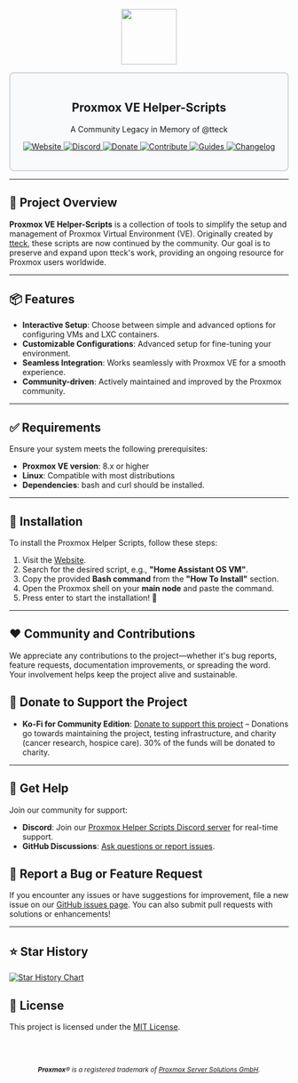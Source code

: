 <div align="center">
  <p align="center">
    <a href="#">
      <img src="https://raw.githubusercontent.com/tjcomserv/ProxmoxVE_HS/main/misc/images/logo.png" height="100px" />
    </a>
  </p>
</div>

<div style="border: 2px solid #d1d5db; padding: 20px; border-radius: 8px; background-color: #f9fafb;">
  <h2 align="center">Proxmox VE Helper-Scripts</h2>
  <p align="center">A Community Legacy in Memory of @tteck</p>
  <p align="center">
    <a href="https://helper-scripts.com">
      <img src="https://img.shields.io/badge/Website-4c9b3f?style=for-the-badge&logo=github&logoColor=white" alt="Website" />
    </a>
    <a href="https://discord.gg/jsYVk5JBxq">
      <img src="https://img.shields.io/badge/Discord-7289da?style=for-the-badge&logo=discord&logoColor=white" alt="Discord" />
    </a> 
    <a href="https://ko-fi.com/community_scripts">
      <img src="https://img.shields.io/badge/Support-FF5F5F?style=for-the-badge&logo=ko-fi&logoColor=white" alt="Donate" />
    </a>
    <a href="https://github.com/tjcomserv/ProxmoxVE_HS/blob/main/.github/CONTRIBUTOR_AND_GUIDES/CONTRIBUTING.md">
      <img src="https://img.shields.io/badge/Contribute-ff4785?style=for-the-badge&logo=git&logoColor=white" alt="Contribute" />
    </a> 
    <a href="https://github.com/tjcomserv/ProxmoxVE_HS/blob/main/.github/CONTRIBUTOR_AND_GUIDES/USER_SUBMITTED_GUIDES.md">
      <img src="https://img.shields.io/badge/Guides-0077b5?style=for-the-badge&logo=read-the-docs&logoColor=white" alt="Guides" />
    </a> 
    <a href="https://github.com/tjcomserv/ProxmoxVE_HS/blob/main/CHANGELOG.md">
      <img src="https://img.shields.io/badge/Changelog-6c5ce7?style=for-the-badge&logo=git&logoColor=white" alt="Changelog" />
    </a>
  </p>
</div>

---

## 🚀 Project Overview

**Proxmox VE Helper-Scripts** is a collection of tools to simplify the setup and management of Proxmox Virtual Environment (VE). Originally created by [tteck](https://github.com/tteck), these scripts are now continued by the community. Our goal is to preserve and expand upon tteck's work, providing an ongoing resource for Proxmox users worldwide.

---

## 📦 Features

- **Interactive Setup**: Choose between simple and advanced options for configuring VMs and LXC containers.
- **Customizable Configurations**: Advanced setup for fine-tuning your environment.
- **Seamless Integration**: Works seamlessly with Proxmox VE for a smooth experience.
- **Community-driven**: Actively maintained and improved by the Proxmox community.

---
## ✅ Requirements

Ensure your system meets the following prerequisites:

- **Proxmox VE version**: 8.x or higher
- **Linux**: Compatible with most distributions
- **Dependencies**: bash and curl should be installed.

---

## 🚀 Installation

To install the Proxmox Helper Scripts, follow these steps:

1. Visit the [Website](https://helper-scripts.com/).
2. Search for the desired script, e.g., **"Home Assistant OS VM"**.
3. Copy the provided **Bash command** from the **"How To Install"** section.
4. Open the Proxmox shell on your **main node** and paste the command.
5. Press enter to start the installation! 🚀

---

## ❤️ Community and Contributions

We appreciate any contributions to the project—whether it's bug reports, feature requests, documentation improvements, or spreading the word. Your involvement helps keep the project alive and sustainable.

## 💖 Donate to Support the Project
- **Ko-Fi for Community Edition**: [Donate to support this project](https://ko-fi.com/community_scripts) – Donations go towards maintaining the project, testing infrastructure, and charity (cancer research, hospice care). 30% of the funds will be donated to charity.

---

## 💬 Get Help

Join our community for support:

- **Discord**: Join our [Proxmox Helper Scripts Discord server](https://discord.gg/jsYVk5JBxq) for real-time support.
- **GitHub Discussions**: [Ask questions or report issues](https://github.com/tjcomserv/ProxmoxVE_HS/discussions).

## 🤝 Report a Bug or Feature Request

If you encounter any issues or have suggestions for improvement, file a new issue on our [GitHub issues page](https://github.com/tjcomserv/ProxmoxVE_HS/issues). You can also submit pull requests with solutions or enhancements!

---

## ⭐ Star History

<a href="https://star-history.com/#tjcomserv/ProxmoxVE_HS&Date">
 <picture>
   <source media="(prefers-color-scheme: dark)" srcset="https://api.star-history.com/svg?repos=tjcomserv/ProxmoxVE_HS&type=Date&theme=dark" />
   <source media="(prefers-color-scheme: light)" srcset="https://api.star-history.com/svg?repos=tjcomserv/ProxmoxVE_HS&type=Date" />
   <img alt="Star History Chart" src="https://api.star-history.com/svg?repos=tjcomserv/ProxmoxVE_HS&type=Date" />
 </picture>
</a>

## 📜 License

This project is licensed under the [MIT License](LICENSE).

</br>
</br>
<p align="center">
  <i style="font-size: smaller;"><b>Proxmox</b>® is a registered trademark of <a href="https://www.proxmox.com/en/about/company">Proxmox Server Solutions GmbH</a>.</i>
</p>



